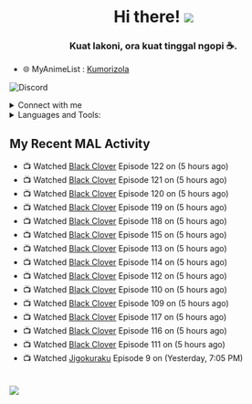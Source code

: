 <h1 align="center">Hi there! <img src="https://media.giphy.com/media/hvRJCLFzcasrR4ia7z/giphy.gif" width="25px"> </h1>
<h3 align="center">Kuat lakoni, ora kuat tinggal ngopi ☕.</h3>

- 🌐 MyAnimeList : [Kumorizola](https://myanimelist.net/animelist/Kumorizola)

![Discord](https://discord.c99.nl/widget/theme-3/761213268009943051.png)
<details>
      <summary>Connect with me</summary>
    <p align="left">
        <a href="https://www.facebook.com/kumori.hartley.1" target="blank"><img align="center"
                src="https://raw.githubusercontent.com/rahuldkjain/github-profile-readme-generator/master/src/images/icons/Social/facebook.svg"
                alt="kumori hartley" height="30" width="40" /></a>
        <a href="https://www.instagram.com/kumorizola/" target="blank"><img align="center"
                src="https://raw.githubusercontent.com/rahuldkjain/github-profile-readme-generator/master/src/images/icons/Social/instagram.svg"
                alt="kumorizola" height="30" width="40" /></a>
        <a href="https://discord.com" target="blank"><img align="center"
                src="https://raw.githubusercontent.com/rahuldkjain/github-profile-readme-generator/master/src/images/icons/Social/discord.svg"
                alt="Kumori#5882" height="30" width="40" /></a>
    </p>
</details>

<details>
    <summary align="left">Languages and Tools:</summary>
<p align="left">
      <a href="https://www.w3schools.com/css/" target="_blank">
        <img src="https://raw.githubusercontent.com/devicons/devicon/master/icons/css3/css3-original-wordmark.svg"
            alt="css3" width="40" height="40" /> </a> <a href="https://www.w3.org/html/" target="_blank"> <img
            src="https://raw.githubusercontent.com/devicons/devicon/master/icons/html5/html5-original-wordmark.svg"
            alt="html5" width="40" height="40" /> </a> <a href="https://www.java.com" target="_blank"> <img
            src="https://raw.githubusercontent.com/devicons/devicon/master/icons/java/java-original.svg" alt="java"
            width="40" height="40" /> </a> <a href="https://developer.mozilla.org/en-US/docs/Web/JavaScript"
            target="_blank"> <img
            src="https://raw.githubusercontent.com/devicons/devicon/master/icons/javascript/javascript-original.svg"
            alt="javascript" width="40" height="40" /> </a> <a href="https://nodejs.org" target="_blank"> <img
            src="https://raw.githubusercontent.com/devicons/devicon/master/icons/nodejs/nodejs-original-wordmark.svg"
            alt="nodejs" width="40" height="40" /> </a> <a href="https://www.python.org" target="_blank"> <img
            src="https://raw.githubusercontent.com/devicons/devicon/master/icons/python/python-original.svg"
            alt="python" width="40" height="40" /> </a> <a href="https://www.typescriptlang.org/" target="_blank"> <img
            src="https://raw.githubusercontent.com/devicons/devicon/master/icons/typescript/typescript-original.svg" 
            alt="typescript" width="40" height="40" /> </a> <a href="https://www.photoshop.com/en" target="_blank"> <img
            src="https://upload.wikimedia.org/wikipedia/commons/a/af/Adobe_Photoshop_CC_icon.svg" alt="photoshop" width="40" height="40"/> </a>
            <a href="https://www.adobe.com/products/premiere.html" target="_blank"> <img
            src="https://upload.wikimedia.org/wikipedia/commons/4/40/Adobe_Premiere_Pro_CC_icon.svg" alt="Premiere pro" width="40" height="40"/> </a>
            <a href="https://www.adobe.com/in/products/illustrator.html" target="_blank"> <img 
            src="https://upload.wikimedia.org/wikipedia/commons/f/fb/Adobe_Illustrator_CC_icon.svg" alt="illustrator" width="40" height="40"/> </a>
      
 </details>
 
 <h2> My Recent MAL Activity</h2>
<!-- MAL_ACTIVITY:start -->

- 📺 Watched [Black Clover](https://MyAnimeList.net/anime.php?id=34572) Episode 122 on (5 hours ago)
- 📺 Watched [Black Clover](https://MyAnimeList.net/anime.php?id=34572) Episode 121 on (5 hours ago)
- 📺 Watched [Black Clover](https://MyAnimeList.net/anime.php?id=34572) Episode 120 on (5 hours ago)
- 📺 Watched [Black Clover](https://MyAnimeList.net/anime.php?id=34572) Episode 119 on (5 hours ago)
- 📺 Watched [Black Clover](https://MyAnimeList.net/anime.php?id=34572) Episode 118 on (5 hours ago)
- 📺 Watched [Black Clover](https://MyAnimeList.net/anime.php?id=34572) Episode 115 on (5 hours ago)
- 📺 Watched [Black Clover](https://MyAnimeList.net/anime.php?id=34572) Episode 113 on (5 hours ago)
- 📺 Watched [Black Clover](https://MyAnimeList.net/anime.php?id=34572) Episode 114 on (5 hours ago)
- 📺 Watched [Black Clover](https://MyAnimeList.net/anime.php?id=34572) Episode 112 on (5 hours ago)
- 📺 Watched [Black Clover](https://MyAnimeList.net/anime.php?id=34572) Episode 110 on (5 hours ago)
- 📺 Watched [Black Clover](https://MyAnimeList.net/anime.php?id=34572) Episode 109 on (5 hours ago)
- 📺 Watched [Black Clover](https://MyAnimeList.net/anime.php?id=34572) Episode 117 on (5 hours ago)
- 📺 Watched [Black Clover](https://MyAnimeList.net/anime.php?id=34572) Episode 116 on (5 hours ago)
- 📺 Watched [Black Clover](https://MyAnimeList.net/anime.php?id=34572) Episode 111 on (5 hours ago)
- 📺 Watched [Jigokuraku](https://MyAnimeList.net/anime.php?id=46569) Episode 9 on (Yesterday, 7:05 PM)

<!-- MAL_ACTIVITY:end -->

  
<h2 align="left"> <img src="https://media.discordapp.net/attachments/918405470073520168/919220018355523584/ezgif.com-gif-maker_1.gif">
